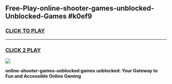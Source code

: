 
## Free-Play-online-shooter-games-unblocked-Unblocked-Games #k0ef9
<h3>
<a href="https://news.freeplayer.one?title=online-shooter-games-unblocked&ref=8M">CLICK TO PLAY</a></h3>
<hr>

<h3>
<a href="https://news.freeplayer.one?title=online-shooter-games-unblocked&ref=8M">CLICK 2 PLAY</a>
  
</h3>

<a href="https://news.freeplayer.one?title=online-shooter-games-unblocked&ref=8M"><img src="https://clearcache.store/games.png"></a>


**online-shooter-games-unblocked games unblocked: Your Gateway to Fun and Accessible Online Gaming**
